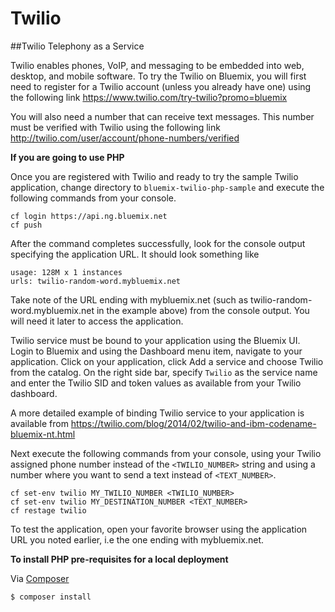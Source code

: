 # Twilio

##Twilio Telephony as a Service

Twilio enables phones, VoIP, and messaging to be embedded into web, desktop, and mobile software. To try the Twilio on Bluemix, you will first need to register for a Twilio account (unless you already have one) using the following link https://www.twilio.com/try-twilio?promo=bluemix

You will also need a number that can receive text messages. This number must be verified with Twilio using the following link http://twilio.com/user/account/phone-numbers/verified

**If you are going to use PHP**

Once you are registered with Twilio and ready to try the sample Twilio application, change directory to ```bluemix-twilio-php-sample```  and execute the following commands from your console.

```
cf login https://api.ng.bluemix.net
cf push
```

After the command completes successfully, look for the console output specifying the application URL. It should look something like 

```
usage: 128M x 1 instances
urls: twilio-random-word.mybluemix.net
```

Take note of the URL ending with mybluemix.net (such as twilio-random-word.mybluemix.net in the example above) from the console output. You will need it later to access the application.

Twilio service must be bound to your application using the Bluemix UI. Login to Bluemix and using the Dashboard menu item, navigate to your application. Click on your application, click Add a service and choose Twilio from the catalog. On the right side bar, specify ```Twilio``` as the service name and enter the Twilio SID and token values as available from your Twilio dashboard.

A more detailed example of binding Twilio service to your application is available from https://twilio.com/blog/2014/02/twilio-and-ibm-codename-bluemix-nt.html

Next execute the following commands from your console, using your Twilio assigned phone number instead of the  ```<TWILIO_NUMBER>``` string and using a number where you want to send a text instead of ```<TEXT_NUMBER>```.

```
cf set-env twilio MY_TWILIO_NUMBER <TWILIO_NUMBER>
cf set-env twilio MY_DESTINATION_NUMBER <TEXT_NUMBER>
cf restage twilio
```

To test the application, open your favorite browser using the application URL you noted earlier, i.e the one ending with mybluemix.net.

**To install PHP pre-requisites for a local deployment** 

Via [Composer](https://getcomposer.org/)

``` bash
$ composer install
```